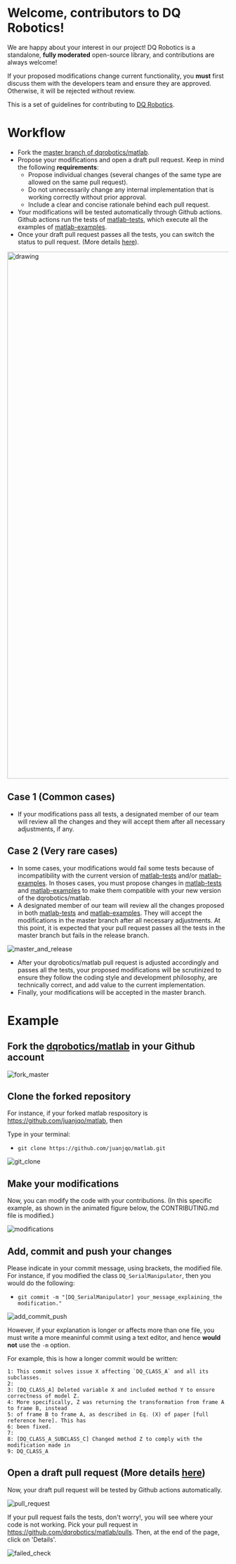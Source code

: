 # Welcome, contributors to DQ Robotics!

We are happy about your interest in our project! DQ Robotics is a standalone, **fully moderated** open-source library, and contributions are always welcome! 

If your proposed modifications change current functionality, you **must** first discuss them with the developers team and ensure they are approved. Otherwise, it will be rejected without review.

This is a set of guidelines for contributing to [DQ Robotics](https://dqrobotics.github.io/).

# Workflow

- Fork the [master branch of dqrobotics/matlab](https://github.com/dqrobotics/matlab).
- Propose your modifications and open a draft pull request. Keep in mind the following **requirements**:
   - Propose individual changes (several changes of the same type are allowed on the same pull request).
   - Do not unnecessarily change any internal implementation that is working correctly without prior approval.
   - Include a clear and concise rationale behind each pull request.
- Your modifications will be tested automatically through Github actions. Github actions run the tests of [matlab-tests](https://github.com/dqrobotics/matlab-tests), which execute all the examples of [matlab-examples](https://github.com/dqrobotics/matlab-examples). 
- Once your draft pull request passes all the tests, you can switch the status to pull request. (More details [here](https://github.blog/2019-02-14-introducing-draft-pull-requests/)).

<img src="https://user-images.githubusercontent.com/23158313/206892365-388afa7f-588b-45d2-b7c3-fd01966e6b29.png" alt="drawing" width="1200"/>

## Case 1 (Common cases)

- If your modifications pass all tests, a designated member of our team will review all the changes and they will accept them after all necessary adjustments, if any. 

## Case 2 (Very rare cases)

- In some cases, your modifications would fail some tests because of incompatibility with the current version of [matlab-tests](https://github.com/dqrobotics/matlab-tests) and/or [matlab-examples](https://github.com/dqrobotics/matlab-examples). In thoses cases, you must propose changes in [matlab-tests](https://github.com/dqrobotics/matlab-tests) and [matlab-examples](https://github.com/dqrobotics/matlab-examples) to make them compatible with your new version of the dqrobotics/matlab. 
- A designated member of our team will review all the changes proposed in both [matlab-tests](https://github.com/dqrobotics/matlab-tests) and [matlab-examples](https://github.com/dqrobotics/matlab-examples). They will accept the modifications in the master branch after all necessary adjustments. At this point, it is expected that your pull request passes all the tests in the master branch but fails in the release branch.

![master_and_release](https://user-images.githubusercontent.com/23158313/150379489-cabc85bb-dbe4-41be-a405-7b254a36092a.png)

- After your dqrobotics/matlab pull request is adjusted accordingly and passes all the tests, your proposed modifications will be scrutinized to ensure they follow the coding style and development philosophy, are technically correct, and add value to the current implementation. 
- Finally, your modifications will be accepted in the master branch.

# Example

## Fork the [dqrobotics/matlab](https://github.com/dqrobotics/matlab) in your Github account

![fork_master](https://user-images.githubusercontent.com/23158313/149602838-133f6c09-2e16-418e-8ab6-47fb36a91056.gif)

## Clone the forked repository

For instance, if your forked matlab respository is https://github.com/juanjqo/matlab, then

Type in your terminal:

- `git clone https://github.com/juanjqo/matlab.git`

![git_clone](https://user-images.githubusercontent.com/23158313/149603381-78732b55-2794-4be9-9a12-b7062d0649b5.gif)

## Make your modifications

Now, you can modify the code with your contributions.
(In this specific example, as shown in the animated figure below, the CONTRIBUTING.md file is modified.)

![modifications](https://user-images.githubusercontent.com/23158313/149604028-915d9325-e52a-4378-ba58-17b7fe1a7a81.gif)

## Add, commit and push your changes

Please indicate in your commit message, using brackets, the modified file. For instance, if you modified the class `DQ_SerialManipulator`, then you would do the following:

- `git commit -m "[DQ_SerialManipulator] your_message_explaining_the modification."`

![add_commit_push](https://user-images.githubusercontent.com/23158313/149603960-d69a8202-a3b1-4af5-a2d8-e1197cc26a81.gif)

However, if your explanation is longer or affects more than one file, you must write a more meaninful commit using a text editor, and hence **would not** use the `-m` option.

For example, this is how a longer commit would be written:
```
1: This commit solves issue X affecting `DQ_CLASS_A` and all its subclasses.
2:
3: [DQ_CLASS_A] Deleted variable X and included method Y to ensure correctness of model Z.
4: More specifically, Z was returning the transformation from frame A to frame B, instead 
5: of frame B to frame A, as described in Eq. (X) of paper [full reference here]. This has 
6: been fixed. 
7:
8: [DQ_CLASS_A_SUBCLASS_C] Changed method Z to comply with the modification made in 
9: DQ_CLASS_A

```







## Open a draft pull request (More details [here](https://github.blog/2019-02-14-introducing-draft-pull-requests/))

Now, your draft pull request will be tested by Github actions automatically. 

![pull_request](https://user-images.githubusercontent.com/23158313/149604338-52f3ba35-ef25-440a-8bc8-75194c32130e.gif)

If your pull request fails the tests, don't worry!, you will see where your code is not working. Pick your pull request in https://github.com/dqrobotics/matlab/pulls. Then, at the end of the page, click on 'Details'.

![failed_check](https://user-images.githubusercontent.com/23158313/149604965-677f783f-64af-4120-966a-0461c85f9418.gif)
